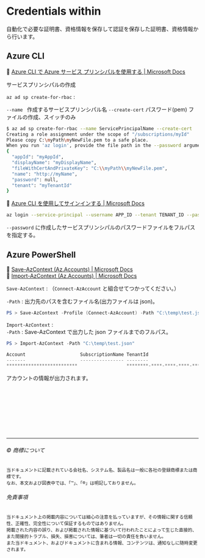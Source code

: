 # Credentials within

自動化で必要な証明書、資格情報を保存して認証を保存した証明書、資格情報から行います。  

## Azure CLI

:link: [Azure CLI で Azure サービス プリンシパルを使用する | Microsoft Docs](https://docs.microsoft.com/ja-jp/cli/azure/create-an-azure-service-principal-azure-cli)  


サービスプリンシパルの作成

``az ad sp create-for-rbac`` : 

``--name `` 作成するサービスプリンシパル名
``--create-cert`` パスワード(pem) ファイルの作成、スイッチのみ

```bash
$ az ad sp create-for-rbac --name ServicePrincipalName --create-cert
Creating a role assignment under the scope of "/subscriptions/myId"
Please copy C:\myPath\myNewFile.pem to a safe place.
When you run 'az login', provide the file path in the --password argument
{
  "appId": "myAppId",
  "displayName": "myDisplayName",
  "fileWithCertAndPrivateKey": "C:\\myPath\\myNewFile.pem",
  "name": "http://myName",
  "password": null,
  "tenant": "myTenantId"
}
```


:link: [Azure CLI を使用してサインインする | Microsoft Docs](https://docs.microsoft.com/ja-jp/cli/azure/authenticate-azure-cli#sign-in-with-a-service-principal)  

```bash
az login --service-principal --username APP_ID --tenant TENANT_ID --password C:\\myPath\\myNewFile.pem
```

``--password`` に作成したサービスプリンシパルのパスワードファイルをフルパスを指定する。





## Azure PowerShell

:link: [Save-AzContext (Az.Accounts) | Microsoft Docs](https://docs.microsoft.com/ja-jp/powershell/module/az.accounts/save-azcontext)  
:link: [Import-AzContext (Az.Accounts) | Microsoft Docs](https://docs.microsoft.com/ja-jp/powershell/module/az.accounts/import-azcontext)  

``Save-AzContext`` : （``Connect-AzAccount`` と組合せてつかってください。）  

``-Path`` : 出力先のパスを含むファイル名(出力ファイルは json)。  



```powershell
PS > Save-AzContext -Profile (Connect-AzAccount) -Path "C:\temp\test.json"
```

``Import-AzContext`` :  
``-Path`` : Save-AzContext で出力した json ファイルまでのフルパス。  

```powershell
PS > Import-AzContext -Path "C:\temp\test.json"

Account                    SubscriptionName TenantId                             Environment
-------                    ---------------- --------                             -----------
**************************                  ********-****-****-****-************ AzureCloud
```

アカウントの情報が出力されます。  






　  
　  
　  
　  
　  
　  

* * *

###### :copyright: 商標について

<sup>当ドキュメントに記載されている会社名、システム名、製品名は一般に各社の登録商標または商標です。</sup>  
<sup>なお、本文および図表中では、「™」、「®」は明記しておりません。</sup>  

###### 免責事項  
<sup>当ドキュメント上の掲載内容については細心の注意を払っていますが、その情報に関する信頼性、正確性、完全性について保証するものではありません。</sup>  
<sup>掲載された内容の誤り、および掲載された情報に基づいて行われたことによって生じた直接的、また間接的トラブル、損失、損害については、筆者は一切の責任を負いません。</sup>  
<sup>また当ドキュメント、およびドキュメントに含まれる情報、コンテンツは、通知なしに随時変更されます。</sup>  